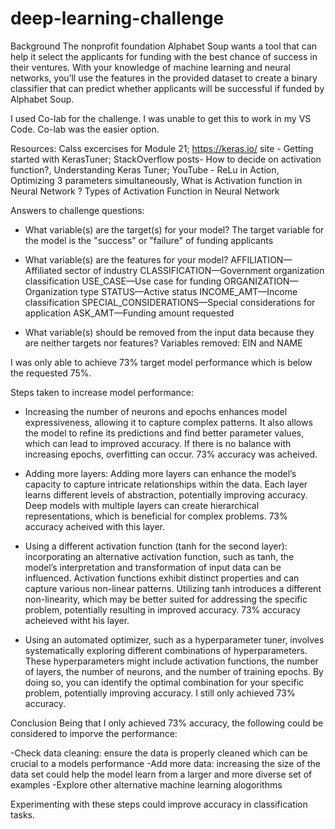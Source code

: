 # deep-learning-challenge

Background
The nonprofit foundation Alphabet Soup wants a tool that can help it select the applicants for funding with the best chance of success in their ventures. With your knowledge of machine learning and neural networks, you’ll use the features in the provided dataset to create a binary classifier that can predict whether applicants will be successful if funded by Alphabet Soup.

I used Co-lab for the challenge.  I was unable to get this to work in my VS Code.  Co-lab was the easier option.

Resources: Calss excercises for Module 21; https://keras.io/ site - Getting started with KerasTuner; StackOverflow posts- How to decide on activation function?, Understanding Keras Tuner; YouTube - ReLu in Action, Optimizing 3 parameters simultaneously, What is Activation function in Neural Network ? Types of Activation Function in Neural Network


Answers to challenge questions:

- What variable(s) are the target(s) for your model?
The target variable for the model is the "success" or "failure" of funding applicants

- What variable(s) are the features for your model?
AFFILIATION—Affiliated sector of industry
CLASSIFICATION—Government organization classification
USE_CASE—Use case for funding
ORGANIZATION—Organization type
STATUS—Active status
INCOME_AMT—Income classification
SPECIAL_CONSIDERATIONS—Special considerations for application
ASK_AMT—Funding amount requested

- What variable(s) should be removed from the input data because they are neither targets nor features?
Variables removed: EIN and NAME

I was only able to achieve 73% target model performance which is below the requested 75%.

Steps taken to increase model performance:
- Increasing the number of neurons and epochs enhances model expressiveness, allowing it to capture complex patterns. It also allows the model to refine its predictions and find better parameter values, which can lead to improved accuracy.  If there is no balance with increasing epochs, overfitting can occur.  73% accuracy was acheived.

- Adding more layers: Adding more layers can enhance the model’s capacity to capture intricate relationships within the data. Each layer learns different levels of abstraction, potentially improving accuracy. Deep models with multiple layers can create hierarchical representations, which is beneficial for complex problems.  73% accuracy acheived with this layer.

- Using a different activation function (tanh for the second layer): incorporating an alternative activation function, such as tanh, the model’s interpretation and transformation of input data can be influenced. Activation functions exhibit distinct properties and can capture various non-linear patterns. Utilizing tanh introduces a different non-linearity, which may be better suited for addressing the specific problem, potentially resulting in improved accuracy. 73% accuracy acheieved witht his layer.

- Using an automated optimizer, such as a hyperparameter tuner, involves systematically exploring different combinations of hyperparameters. These hyperparameters might include activation functions, the number of layers, the number of neurons, and the number of training epochs. By doing so, you can identify the optimal combination for your specific problem, potentially improving accuracy. I still only achieved 73% accuracy.

Conclusion
Being that I only achieved 73% accuracy, the following could be considered to imporve the performance:

  -Check data cleaning: ensure the data is properly cleaned which can be crucial to a models performance
  -Add more data: increasing the size of the data set could help the model learn from a larger and more diverse set of    examples
  -Explore other alternative machine learning alogorithms
  
Experimenting with these steps could improve accuracy in classification tasks.

